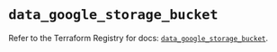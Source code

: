 # `data_google_storage_bucket`

Refer to the Terraform Registry for docs: [`data_google_storage_bucket`](https://registry.terraform.io/providers/hashicorp/google/5.23.0/docs/data-sources/storage_bucket).

